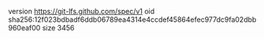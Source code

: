 version https://git-lfs.github.com/spec/v1
oid sha256:12f023bdbadf6ddb06789ea4314e4ccdef45864efec977dc9fa02dbb960eaf00
size 3456
